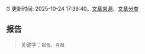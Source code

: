 :alarm_clock: 更新时间: 2025-10-24 17:39:40。[文章来源](/README.md)、[文章分类](/TAGS.md)

## 报告


> 关键字：`报告`、`月报`



